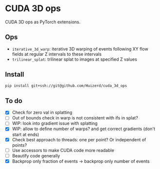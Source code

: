 # CUDA 3D ops

CUDA 3D ops as PyTorch extensions.

## Ops

- `iterative_3d_warp`: iterative 3D warping of events following XY flow fields at regular Z intervals to these intervals
- `trilinear_splat`: trilinear splat to images at specified Z values

## Install

```bash
pip install git+ssh://git@github.com/Huizerd/cuda_3d_ops
```

## To do

- [x] Check for zero val in splatting
- [ ] Out of bounds check in warp is not consistent with ifs in splat?
- [ ] WIP: look into gradient issue with splatting
- [x] WIP: allow to define number of warps? and get correct gradients (don't start at ends)
- [x] Check best approach to threads: one per point? Or independent of points?
- [ ] Use accessors to make CUDA code more readable
- [ ] Beautify code generally
- [x] Backprop only fraction of events -> backprop only number of events
